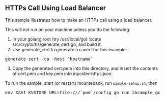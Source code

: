 ## HTTPs Call Using Load Balancer

This sample illustrates how to make an HTTPs call using a load
balancer.

This will not run on your machine unless you do the following:

1. In your golang root (try /usr/local/go) locate src/crypto/tls/generate_cert.go,
and build it.
2. Use generate_cert to generate a cacert for this example:
<pre>
generate_cert -ca -host `hostname`
</pre>
3. Copy the generated cert.pem into this directory, and insert the contents
of cert.pem and key.pem into inposter-https.json.

To run the sample, start (or restart) mountebank, run `sample-setup.sh`,
then 

<pre>
env XAVI_KVSTORE_URL=file:///`pwd`/config go run lbsample.go
</pre>


